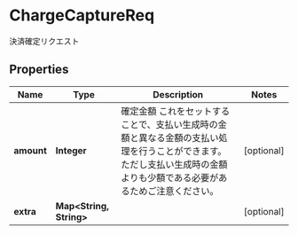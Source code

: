 

# ChargeCaptureReq

決済確定リクエスト

## Properties

| Name | Type | Description | Notes |
|------------ | ------------- | ------------- | -------------|
|**amount** | **Integer** | 確定金額 これをセットすることで、支払い生成時の金額と異なる金額の支払い処理を行うことができます。 ただし支払い生成時の金額よりも少額である必要があるためご注意ください。  |  [optional] |
|**extra** | **Map&lt;String, String&gt;** |  |  [optional] |



